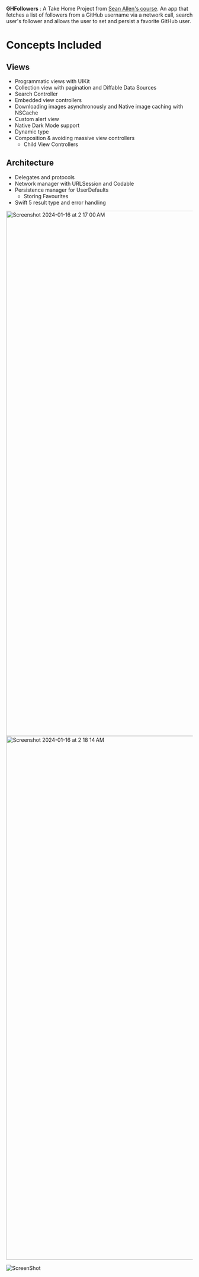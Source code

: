 **GHFollowers** : A Take Home Project from [Sean Allen's course](https://www.youtube.com/watch?v=JzngncpZLuw&t=49910s). An app that fetches a list of followers from a GitHub username via a network call, search user's follower and allows the user to set and persist a favorite GitHub user.


# Concepts Included
## Views

- Programmatic views with UIKit
- Collection view with pagination and Diffable Data Sources
- Search Controller
- Embedded view controllers
- Downloading images asynchronously and Native image caching with NSCache
- Custom alert view
- Native Dark Mode support
- Dynamic type
- Composition & avoiding massive view controllers
  - Child View Controllers



## Architecture

- Delegates and protocols
- Network manager with URLSession and Codable
- Persistence manager for UserDefaults
  - Storing Favourites
- Swift 5 result type and error handling







<img width="1416" alt="Screenshot 2024-01-16 at 2 17 00 AM" src="https://github.com/aashish124/GithubFollowers-Swift/assets/109128539/db9d9a61-e6aa-4192-9fe0-726587f2f60d">



<img width="1412" alt="Screenshot 2024-01-16 at 2 18 14 AM" src="https://github.com/aashish124/GithubFollowers-Swift/assets/109128539/f5e4146a-b7e1-48b1-804a-dc5c38538970">


![ScreenShot](https://github.com/aashish124/GithubFollowers-Swift/assets/109128539/5e1f03f0-edea-433a-9181-70366cfe9ff3)
